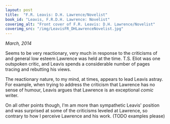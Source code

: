 ```yaml
---
layout: post
title:  "F.R. Leavis: D.H. Lawrence/Novelist"
book_id: "Leavis, F.R.D.H. Lawrence: Novelist"
coverimg_alt: "Front cover of F.R. Leavis: D.H. Lawrence/Novelist"
coverimg_src: "/img/LeavisFR_DHLawrenceNovelist.jpg"
---
```


_March, 2014_

Seems to be very reactionary, very much in response to the criticisms
of and general low esteem Lawrence was held at the time. T.S. Eliot
was one outspoken critic, and Leavis spends a considerable number of
pages tracing and rebutting his views.

The reactionary nature, to my mind, at times, appears to lead Leavis
astray. For example, when trying to address the criticism that
Lawrence has no sense of humour, Leavis argues that Lawrence is an
exceptional _comic_ writer.

On all other points though, I'm am more than sympathetic Leavis'
position and was surprised at some of the criticisms leveled at
Lawrence, so contrary to how I perceive Lawrence and his work.
(TODO examples please)
